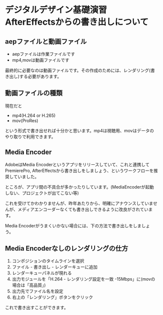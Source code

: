 # デジタルデザイン基礎演習 AfterEffectsからの書き出しについて

## aepファイルと動画ファイル
- aepファイルは作業ファイルです
- mp4,movは動画ファイルです

最終的に必要なのは動画ファイルです。その作成のためには、レンダリング(書き出し)する必要があります。

## 動画ファイルの種類
現在だと
- mp4(H.264 or H.265)
- mov(ProRes)

という形式で書き出せれば十分かと思います。mp4は視聴用、movはデータのやり取りで利用できます。

## Media Encoder
AdobeはMedia Encoderというアプリをリリースしていて、これと連携してPremierePro, AfterEffectsから書き出しをしましょう、というワークフローを推奨していました。

ところが、アプリ間の不具合が多かったりしています。(MediaEncoderが起動しない、プロジェクトが出てこない等)

これを受けてかわかりませんが、昨年あたりから、明確にアナウンスしていませんが、メディアエンコーダーなくても書き出しできるように改良がされています。

Media Encoderがうまくいかない場合には、下の方法で書き出しをしましょう。



## Media Encoderなしのレンダリングの仕方
1. コンポジションのタイムラインを選択
2. ファイル - 書き出し - レンダーキューに追加
3. レンダーキューパネルが現れる
4. 出力モジュールを「H.264 - レンダリング設定を一致 -15Mbps」に(movの場合は「高品質」)
5. 出力先でファイル名を設定
6. 右上の「レンダリング」ボタンをクリック

これで書き出すことができます。